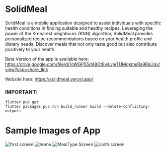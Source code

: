 # SolidMeal

SolidMeal is a mobile application designed to assist individuals with specific health conditions in finding suitable and healthy recipes. Leveraging the power of the K-nearest neighbours (KNN) algorithm, SolidMeal provides personalized recipe recommendations based on your health profile and dietary needs. Discover meals that not only taste good but also contribute positively to your health.

Beta Version of the app is available here: 
https://drive.google.com/file/d/1oWGP55d48OtEwLvjeTUMqkmsRa9RaUgv/view?usp=share_link

Website here:
https://solidmeal.vercel.app/

### IMPORTANT:

```
flutter pub get
flutter packages pub run build_runner build --delete-conflicting-outputs
```



# Sample Images of App

![first screen](https://github.com/Coder-Jon014/SolidMeal_App/assets/71227832/aac098ad-db40-4900-abbf-736b8826dea0)
![home](https://github.com/Coder-Jon014/SolidMeal_App/assets/71227832/89e3cb4f-f36a-43ae-b21b-edfc9b4ee9ae)
![MealType Screen](https://github.com/Coder-Jon014/SolidMeal_App/assets/71227832/35b7fd61-6e08-480f-bad2-55e448cff195)
![sixth screen](https://github.com/Coder-Jon014/SolidMeal_App/assets/71227832/04ec3f74-c5e1-4397-85b2-d8d39e07360b)



